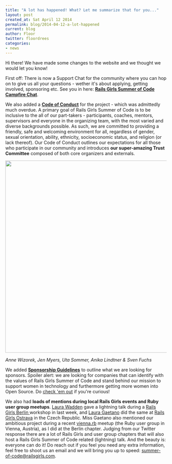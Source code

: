 ```yaml
---
title: "A lot has happened! What? Let me summarize that for you..."
layout: post
created_at: Sat April 12 2014
permalink: blog/2014-04-12-a-lot-happened
current: blog
author: Floor
twitter: floordrees
categories:
- news
---
```


Hi there! We have made some changes to the website and we thought we would let you know!

First off: There is now a Support Chat for the community where you can hop on to give us all your questions - wether it's about applying, getting involved, sponsoring etc. See you in here:
**[Rails Girls Summer of Code Campfire Chat](https://railsgirlssummerofcode.campfirenow.com/da52f)**.

We also added a **[Code of Conduct](http://railsgirlssummerofcode.org/about/code-of-conduct/)** for the project - which was admittedly much overdue. A primary goal of Rails Girls Summer of Code is to be inclusive to the all of our part-takers - participants, coaches, mentors, supervisors and everyone in the organizing team, with the most varied and diverse backgrounds possible. As such, we are committed to providing a friendly, safe and welcoming environment for all, regardless of gender, sexual orientation, ability, ethnicity, socioeconomic status, and religion (or lack thereof). Our Code of Conduct outlines our expectations for all those who participate in our community and introduces **our super-amazing Trust Committee** composed of both core organizers and externals.

<img src="/img/blog/2014/a-lot-happened-trustcommittee.jpg" width="600px" />

*Anne Wizorek, Jen Myers, Uta Sommer, Anika Lindtner & Sven Fuchs*

We added **[Sponsorship Guidelines](http://railsgirlssummerofcode.org/about/sponsorship-guidelines/)** to outline what we are looking for sponsors. Spoiler alert: we are looking for companies that can identify with the values of Rails Girls Summer of Code and stand behind our mission to support women in technology and furthermore getting more women into Open Source. Do [check 'em out](http://railsgirlssummerofcode.org/about/sponsorship-guidelines/) if you're curious!

We also had **loads of mentions during local Rails Girls events and Ruby user group meetups**. [Laura Wadden](http://twitter.com/laurawadden) gave a lightning talk during a [Rails Girls Berlin ](http://railsgirlsberlin.de) workshop in  last week, and [Laura Gaetano](http://twitter.com/alicetragedy) did the same at [Rails Girls Ostrava](http://railsgirls.com/ostrava) in the Czech Republic. Miss Gaetano also mentioned our ambitious project during a recent [vienna.rb](http://vienna-rb.at/) meetup (the Ruby user group in Vienna, Austria), as I did at the Berlin chapter. Judging from our Twitter response there are a lot of Rails Girls and user group chapters that will also host a Rails Girls Summer of Code related (lightning) talk. And the beauty is: everyone can do it! Do reach out if you feel you need any extra information, feel free to shoot us an email and we will bring you up to speed: [summer-of-code@railsgirls.com](mailto:summer-of-code@railsgirls.com).
